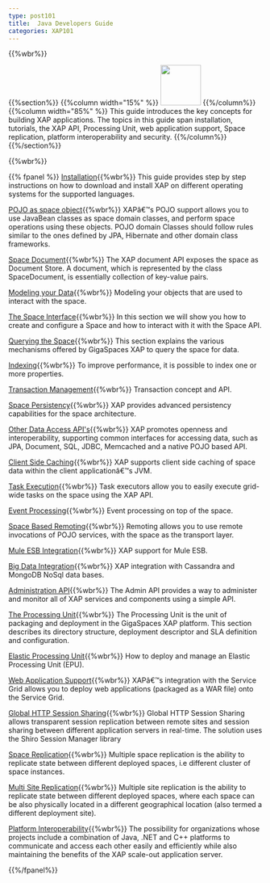 ```yaml
---
type: post101
title:  Java Developers Guide
categories: XAP101
---
```


{{%wbr%}}

{{%section%}}
{{%column width="15%" %}}
<img src="/attachment_files/subject/imc.png" width="80" height="80">
{{%/column%}}
{{%column width="85%" %}}
This guide introduces the key concepts for building XAP applications. The topics in this guide span installation, tutorials, the XAP API, Processing Unit, web application support, Space replication, platform interoperability and security.
{{%/column%}}
{{%/section%}}

{{%wbr%}}

{{% fpanel %}}
[Installation](./installation.html){{%wbr%}}
This guide provides step by step instructions on how to download and install XAP on different operating systems for the supported languages.

[POJO as space object](./pojo-overview.html){{%wbr%}}
XAPâ€™s POJO support allows you to use JavaBean classes as space domain classes, and perform space operations using these objects. POJO domain Classes should follow rules similar to the ones defined by JPA, Hibernate and other domain class frameworks.


[Space Document](./document-overview.html){{%wbr%}}
The XAP document API exposes the space as Document Store. A document, which is represented by the class SpaceDocument, is essentially collection of key-value pairs.

[Modeling your Data](./modeling-your-data.html){{%wbr%}}
Modeling your objects that are used to interact with the space.

[The Space Interface](./the-gigaspace-interface-overview.html){{%wbr%}}
In this section we will show you how to create and configure a Space and how to interact with it with the Space API.

[Querying the Space](./querying-the-space.html){{%wbr%}}
This section explains the various mechanisms offered by GigaSpaces XAP to query the space for data.

[Indexing](./indexing-overview.html){{%wbr%}}
To improve performance, it is possible to index one or more properties.

[Transaction Management](./transaction-overview.html){{%wbr%}}
Transaction concept and API.

[Space Persistency](./space-persistency-overview.html){{%wbr%}}
XAP provides advanced persistency capabilities for the space architecture.

[Other Data Access API's](./other-data-access-apis.html){{%wbr%}}
XAP promotes openness and interoperability, supporting common interfaces for accessing data, such as JPA, Document, SQL, JDBC, Memcached and a native POJO based API.

[Client Side Caching](./client-side-caching.html){{%wbr%}}
XAP supports client side caching of space data within the client applicationâ€™s JVM.

[Task Execution](./task-execution-overview.html){{%wbr%}}
Task executors allow you to easily execute grid-wide tasks on the space using the XAP API.

[Event Processing](./event-processing.html){{%wbr%}}
Event processing on top of the space.

[Space Based Remoting](./space-based-remoting-overview.html){{%wbr%}}
Remoting allows you to use remote invocations of POJO services, with the space as the transport layer.


[Mule ESB Integration](./mule-esb.html){{%wbr%}}
XAP  support for Mule ESB.

[Big Data Integration](./big-data.html){{%wbr%}}
XAP integration with Cassandra and MongoDB NoSql data bases.

[Administration API](./administration-and-monitoring-overview.html){{%wbr%}}
The Admin API provides a way to administer and monitor all of XAP services and components using a simple API.

[The Processing Unit](./the-processing-unit-overview.html){{%wbr%}}
The Processing Unit is the unit of packaging and deployment in the GigaSpaces XAP platform. This section describes its directory structure, deployment descriptor and SLA definition and configuration.

[Elastic Processing Unit](./elastic-processing-unit-overview.html){{%wbr%}}
How to deploy and manage an Elastic Processing Unit (EPU).

[Web Application Support](./web-application-overview.html){{%wbr%}}
XAPâ€™s integration with the Service Grid allows you to deploy web applications (packaged as a WAR file) onto the Service Grid.

[Global HTTP Session Sharing](./global-http-session-sharing-overview.html){{%wbr%}}
Global HTTP Session Sharing allows transparent session replication between remote sites and session sharing between different application servers in real-time. The solution uses the Shiro Session Manager library


[Space Replication](./multi-space-replication-overview.html){{%wbr%}}
Multiple space replication is the ability to replicate state between different deployed spaces, i.e different cluster of space instances.

[Multi Site Replication](./multi-site-replication-overview.html){{%wbr%}}
Multiple site replication is the ability to replicate state between different deployed spaces, where each space can be also physically located in a different geographical location (also termed a different deployment site).

[Platform Interoperability](./interoperability-overview.html){{%wbr%}}
The possibility for organizations whose projects include a combination of Java, .NET and C++ platforms to communicate and access each other easily and efficiently while also maintaining the benefits of the XAP scale-out application server.

{{%/fpanel%}}


